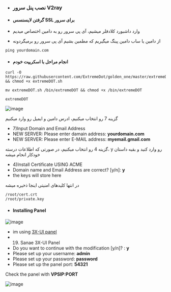 
- ### نصب پنل سرور V2ray

- #### گرفتن لایسنسس SSL برای سرور

 - وارد داشبورد کلادفلر میشیم، آی پی سرور رو به دامین اختصاص میدیم
  - از دامین یا ساب دامین پینگ میگیریم که مطمین بشیم آی پی سرور رو برمیگردونه

```
ping yourdomain.com 
```

- #### انجام مراحل با اسکریپت خودم


```
curl -O https://raw.githubusercontent.com/ExtremeDot/golden_one/master/extremeDOT.sh && chmod +x extremeDOT.sh

mv extremeDOT.sh /bin/extremeDOT && chmod +x /bin/extremeDOT

extremeDOT
```

![image](https://user-images.githubusercontent.com/120102306/230754304-28b409e3-bbe2-4741-a189-eb43ff8fe355.png)

گزینه 7  رو انتخاب میکنیم، ادرس دامین و ایمیل رو وارد میکنیم
 - 7)Input Domain and Email Address
  - NEW SERVER: Please enter damain address: **yourdomain.com**
  - NEW SERVER: Please enter E-MAIL address: **myemail.gmail.com**

گزینه 4 رو انتخاب میکنیم، در صورتی که اطلاعات درسته، y رو وارد کنید و بقیه داستان خودکار انحام میشه
 - 4)Install Certificate USING ACME
  - Domain name and Email Address are correct? [y/n]: **y**
   -  the keys will store here

در انتها کلیدهای امنیتی اینجا ذخیره میشه
```
/root/cert.crt
/root/private.key
```

 - #### Installing Panel

![image](https://user-images.githubusercontent.com/120102306/230754445-f1835693-4f75-4a5a-929f-cbcb93c67e8b.png)

 - im using [3X-UI panel](https://github.com/MHSanaei/3x-ui)
  - 19) Sanae 3X-UI Panel
  - Do you want to continue with the modification [y/n]? : **y**
  - Please set up your username: **admin**
  - Please set up your password: **password**
  - Please set up the panel port: **54321**


Check the panel with **VPSIP:PORT**

![image](https://user-images.githubusercontent.com/120102306/230754561-29888899-8cde-4244-ab5a-4472c07e1841.png)


